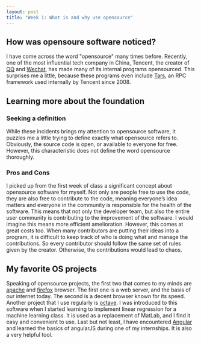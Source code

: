 ```yaml
---
layout: post
title: "Week 1: What is and why use opensource"
---
```


## How was opensoure software noticed?
I have come across the word "opensource" many times before. Recently, one of the most influential tech company in China, Tencent, the creator of [QQ]( https://www.imqq.com/) and [Wechat]( https://www.wechat.com/en/), has made many of its internal programs opensourced.  This surprises me a little, because these programs even include [Tars]( https://github.com/TarsCloud/Tars/blob/master/README.md), an RPC framework used internally by Tencent since 2008. 



## Learning more about the foundation
### Seeking a definition 
While these incidents brings my attention to opensource software, it puzzles me a little trying to define exactly what opensource refers to. Obviously, the source code is open, or available to everyone for free. However, this characteristic does not define the word opensource thoroughly. 
### Pros and Cons
I picked up from the first week of class a significant concept about opensource software for myself. Not only are people free to use the code, they are also free to contribute to the code, meaning everyone’s idea matters and everyone in the community is responsible for the health of the software. This means that not only the developer team, but also the entire user community is contributing to the improvement of the software. I would imagine this means more efficient amelioration. However, this comes at great costs too. When many contributors are putting their ideas into a program, it is difficult to keep track of who is doing what and manage the contributions. So every contributor should follow the same set of rules given by the creator. Otherwise, the contributions would lead to chaos. 



## My favorite OS projects
Speaking of opensource projects, the first two that comes to my minds are [apache]( https://www.apache.org/) and [firefox]( https://www.mozilla.org/en-US/firefox/) browser. The first one is a web server, and the basis of our internet today. The second is a decent browser known for its speed. Another project that I use regularly is [octave]( https://www.gnu.org/software/octave/). I was introduced to this software when I started learning to implement linear regression for a machine learning class. It is used as a replacement of MatLab, and I find it easy and convenient to use. Last but not least, I have encountered [Angular]( https://angular.io/) and learned the basics of angularJS during one of my internships. It is also a very helpful tool. 

